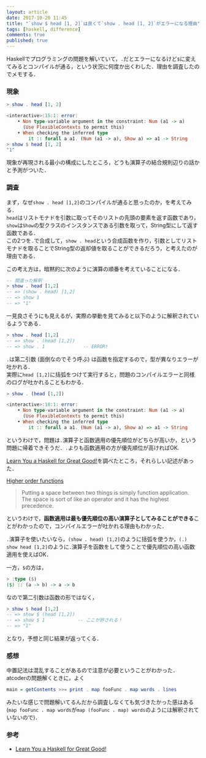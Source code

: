 ```yaml
---
layout: article
date: 2017-10-20 11:45
title: "`show $ head [1, 2]`は良くて`show . head [1, 2]`がエラーになる理由"
tags: [haskell, difference]
comments: true
published: true
---
```


Haskellでプログラミングの問題を解いていて，`.`だとエラーになるけど`$`に変えてみるとコンパイルが通る，という状況に何度か出くわした．理由を調査したのでメモする．

### 現象

```haskell
> show . head [1, 2]

<interactive>:15:1: error:
    • Non type-variable argument in the constraint: Num (a1 -> a)
      (Use FlexibleContexts to permit this)
    • When checking the inferred type
        it :: forall a a1. (Num (a1 -> a), Show a) => a1 -> String
> show $ head [1, 2]
"1"
```

現象が再現される最小の構成にしたところ，どうも演算子の結合規則辺りの話かと予測がついた．

### 調査

まず，なぜ`show . head [1,2]`のコンパイルが通ると思ったのか，を考えてみる．  
`head`はリストモナドを引数に取ってそのリストの先頭の要素を返す函数であり，  
`show`は`Show`の型クラスのインスタンスである引数を取って，String型にして返す函数である．  
この2つを`.`で合成して，`show . head`という合成函数を作り，引数としてリストモナドを取ることでString型の返却値を取ることができるだろう，と考えたのが理由である．

この考え方は，暗黙的に次のように演算の順番を考えていることになる．

```haskell
-- 間違った解釈
> show . head [1,2]
-- => (show . head) [1,2]
-- => show 1
-- => "1"
```

一見良さそうにも見えるが，実際の挙動を見てみると以下のように解釈されているようである．

```haskell
> show . head [1,2]
-- => show . (head [1,2])
-- => show . 1              -- ERROR!
```

`.`は第二引数 (面倒なのでそう呼ぶ) は函数を指定するので，型が異なりエラーが吐かれる．  
実際に`head [1,2]`に括弧をつけて実行すると，問題のコンパイルエラーと同様のログが吐かれることもわかる．

```haskell
> show . (head [1,2])

<interactive>:18:1: error:
    • Non type-variable argument in the constraint: Num (a1 -> a)
      (Use FlexibleContexts to permit this)
    • When checking the inferred type
        it :: forall a a1. (Num (a1 -> a), Show a) => a1 -> String
```

というわけで，問題は`.`演算子と函数適用の優先順位がどちらが高いか，という問題に帰着できそうだ．`.`よりも函数適用の方が優先順位が高ければOK.

[Learn You a Haskell for Great Good!](http://learnyouahaskell.com/chapters)を調べたところ，それらしい記述があった．

[Higher order functions](http://learnyouahaskell.com/higher-order-functions)
> Putting a space between two things is simply function application. The space is sort of like an operator and it has the highest precedence.

というわけで，**函数適用は最も優先順位の高い演算子としてみることができる**ことがわかったので，コンパイルエラーが吐かれる理由もわかった．

`.`演算子を使いたいなら，`(show . head) [1,2]`のように括弧を使うか，`(.) show head [1,2]`のように`.`演算子を函数をして使うことで優先順位の高い函数適用を使えばOK．

一方，`$`の方は，

```haskell
> :type ($)
($) :: (a -> b) -> a -> b
```

なので第二引数は函数の形ではなく，

```haskell
> show $ head [1,2]
-- => show $ (head [1,2])
-- => show $ 1            -- ここが許される！
-- => "1"
```

となり，予想と同じ結果が返ってくる．



### 感想

中置記法は混乱することがあるので注意が必要ということがわかった．  
atcoderの問題解くときに，よく

```haskell
main = getContents >>= print . map fooFunc . map words . lines
```

みたいな感じで問題解いてるんだから調査しなくても気づきたかった感はある (`map fooFunc . map words`が`map (fooFunc . map) words`のようには解釈されていないので)．


### 参考
- [Learn You a Haskell for Great Good!](http://learnyouahaskell.com/chapters)
